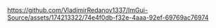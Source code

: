 https://github.com/VladimirRedanov1337/ImGui-Source/assets/174213322/74e4f0db-f32e-4aaa-92ef-69769ac76974
